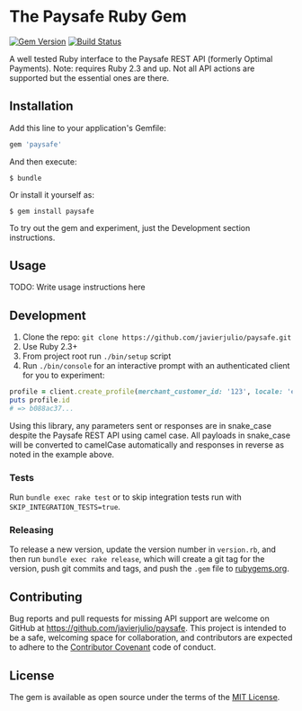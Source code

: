 # The Paysafe Ruby Gem

[![Gem Version](https://badge.fury.io/rb/paysafe.svg)][gem]
[![Build Status](https://travis-ci.org/javierjulio/paysafe.svg?branch=master)][travis]

[gem]: https://rubygems.org/gems/paysafe
[travis]: https://travis-ci.org/javierjulio/paysafe

A well tested Ruby interface to the Paysafe REST API (formerly Optimal Payments). Note: requires Ruby 2.3 and up. Not all API actions are supported but the essential ones are there.

## Installation

Add this line to your application's Gemfile:

```ruby
gem 'paysafe'
```

And then execute:

    $ bundle

Or install it yourself as:

    $ gem install paysafe

To try out the gem and experiment, just the Development section instructions.

## Usage

TODO: Write usage instructions here

## Development

1. Clone the repo: `git clone https://github.com/javierjulio/paysafe.git`
2. Use Ruby 2.3+
3. From project root run `./bin/setup` script
4. Run `./bin/console` for an interactive prompt with an authenticated client for you to experiment:

  ```ruby
  profile = client.create_profile(merchant_customer_id: '123', locale: 'en_US')
  puts profile.id
  # => b088ac37...
  ```

Using this library, any parameters sent or responses are in snake_case despite the Paysafe REST API using camel case. All payloads in snake_case will be converted to camelCase automatically and responses in reverse as noted in the example above.

### Tests

Run `bundle exec rake test` or to skip integration tests run with `SKIP_INTEGRATION_TESTS=true`.

### Releasing

To release a new version, update the version number in `version.rb`, and then run `bundle exec rake release`, which will create a git tag for the version, push git commits and tags, and push the `.gem` file to [rubygems.org](https://rubygems.org).

## Contributing

Bug reports and pull requests for missing API support are welcome on GitHub at https://github.com/javierjulio/paysafe. This project is intended to be a safe, welcoming space for collaboration, and contributors are expected to adhere to the [Contributor Covenant](contributor-covenant.org) code of conduct.

## License

The gem is available as open source under the terms of the [MIT License](http://opensource.org/licenses/MIT).
